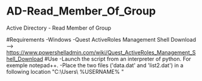 # AD-Read_Member_Of_Group
Active Directory - Read Member of Group

#Requirements
-Windows
-Quest ActiveRoles Management Shell Download --> https://www.powershelladmin.com/wiki/Quest_ActiveRoles_Management_Shell_Download
#Use
-Launch the script from an interpreter of python. For exemple notepad++.
-Place the two files ('data.dat' and 'list2.dat') in a following location "C:\Users\ %USERNAME% "

